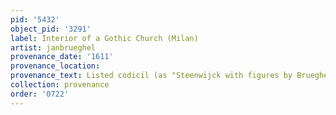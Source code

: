 ```yaml
---
pid: '5432'
object_pid: '3291'
label: Interior of a Gothic Church (Milan)
artist: janbrueghel
provenance_date: '1611'
provenance_location:
provenance_text: Listed codicil (as "Steenwijck with figures by Brueghel")
collection: provenance
order: '0722'
---
```

